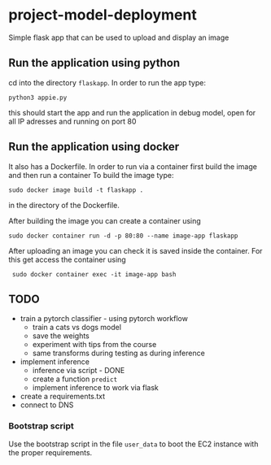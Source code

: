 # project-model-deployment

Simple flask app that can be used to upload and display an image

## Run the application using python

cd into the directory `flaskapp`. In order to run the app type:

`python3 appie.py`

this should start the app and run the application in debug model, open for all IP adresses and running on port 80

## Run the application using docker

It also has a Dockerfile. In order to run via a container first build the image and then run a container
To build the image type:

`sudo docker image build -t flaskapp .`

in the directory of the Dockerfile.

After building the image you can create a container using

`sudo docker container run -d -p 80:80 --name image-app flaskapp`

After uploading an image you can check it is saved inside the container. For this get access the container using

` sudo docker container exec -it image-app bash`

## TODO
- train a pytorch classifier - using pytorch workflow
  - train a cats vs dogs model
  - save the weights
  - experiment with tips from the course
  - same transforms during testing as during inference
- implement inference
  - inference via script - DONE
  - create a function `predict`
  - implement inference to work via flask
- create a requirements.txt
- connect to DNS

### Bootstrap script

Use the bootstrap script in the file `user_data` to boot the EC2 instance with the proper requirements.



